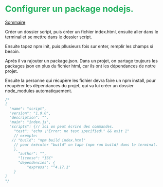 # <span style="color: #26B260">**Configurer un package nodejs.**</span>

[Sommaire](./00-Sommaire.md)

Créer un dossier script, puis créer un fichier index.html, ensuite aller dans le terminal et se mettre dans le dossier script.

Ensuite tapez npm init, puis pllusieurs fois sur enter, remplir les champs si besoin.

Après il va rajouter un package.json.
Dans un projet, on partage toujours les packages json en plus du fichier html, car ils ont les dépendances de notre projet.

Ensuite la personne qui récupère les fichier devra faire un npm install, pour récupérer les dépendances du projet, qui va lui créer un dossier node_modules automatiquement.

```typescript
/*
{
  "name": "script",
  "version": "1.0.0",
  "description": "",
  "main": "index.js",
  "scripts": {// ici on peut écrire des commandes.
    "test": "echo \"Error: no test specified\" && exit 1"
    // exemple:
   // "build": "npm build index.html"
    // pour éxécuter "build" on tape (npm run build) dans le terminal.
    },
      "author": "",
      "license": "ISC"
      "dependencies": {
          "express": "^4.17.1"
    }     
}
*/
```
